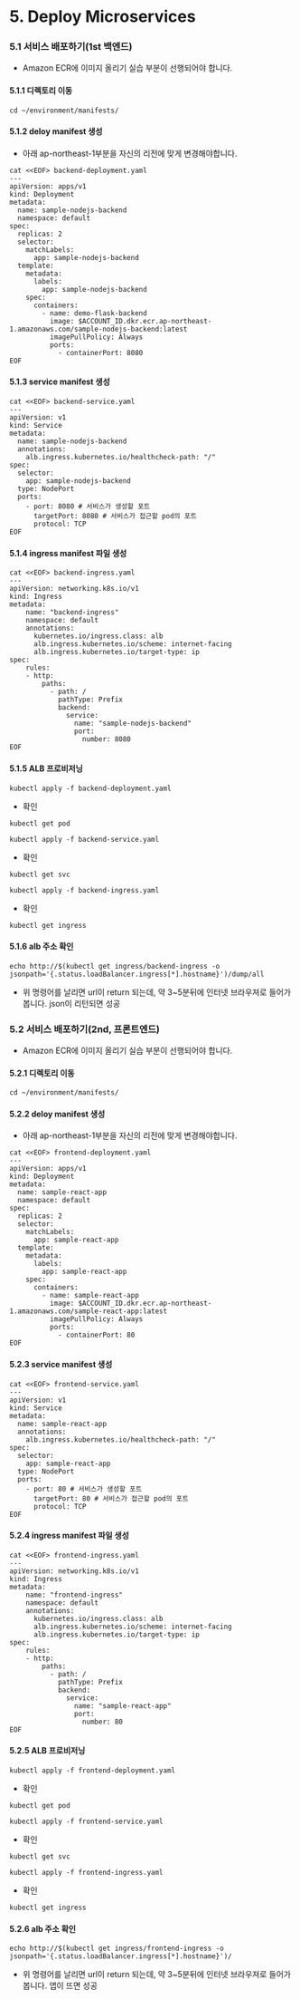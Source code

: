 # 5. Deploy Microservices

### 5.1 서비스 배포하기(1st 백엔드)
* Amazon ECR에 이미지 올리기 실습 부분이 선행되어야 합니다.

#### 5.1.1 디렉토리 이동
```
cd ~/environment/manifests/
```


#### 5.1.2 deloy manifest 생성	
- 아래 ap-northeast-1부분을 자신의 리전에 맞게 변경해야합니다.

```
cat <<EOF> backend-deployment.yaml
---
apiVersion: apps/v1
kind: Deployment
metadata:
  name: sample-nodejs-backend
  namespace: default
spec:
  replicas: 2
  selector:
    matchLabels:
      app: sample-nodejs-backend
  template:
    metadata:
      labels:
        app: sample-nodejs-backend
    spec:
      containers:
        - name: demo-flask-backend
          image: $ACCOUNT_ID.dkr.ecr.ap-northeast-1.amazonaws.com/sample-nodejs-backend:latest
          imagePullPolicy: Always
          ports:
            - containerPort: 8080
EOF
```


#### 5.1.3 service manifest 생성	

```
cat <<EOF> backend-service.yaml
---
apiVersion: v1
kind: Service
metadata:
  name: sample-nodejs-backend
  annotations:
    alb.ingress.kubernetes.io/healthcheck-path: "/"
spec:
  selector:
    app: sample-nodejs-backend
  type: NodePort
  ports:
    - port: 8080 # 서비스가 생성할 포트  
      targetPort: 8080 # 서비스가 접근할 pod의 포트
      protocol: TCP
EOF
```


#### 5.1.4 ingress manifest 파일 생성	

```
cat <<EOF> backend-ingress.yaml
---
apiVersion: networking.k8s.io/v1
kind: Ingress
metadata:
    name: "backend-ingress"
    namespace: default
    annotations:
      kubernetes.io/ingress.class: alb
      alb.ingress.kubernetes.io/scheme: internet-facing
      alb.ingress.kubernetes.io/target-type: ip
spec:
    rules:
    - http:
        paths:
          - path: /
            pathType: Prefix
            backend:
              service:
                name: "sample-nodejs-backend"
                port:
                  number: 8080
EOF
```




#### 5.1.5 ALB 프로비저닝	
```
kubectl apply -f backend-deployment.yaml
```

- 확인
```
kubectl get pod
```

```
kubectl apply -f backend-service.yaml
```
- 확인
```
kubectl get svc
```


```
kubectl apply -f backend-ingress.yaml
```
- 확인
```
kubectl get ingress
```


#### 5.1.6 alb 주소 확인	
```
echo http://$(kubectl get ingress/backend-ingress -o jsonpath='{.status.loadBalancer.ingress[*].hostname}')/dump/all
```

- 위 명령어를 날리면 url이 return 되는데, 약 3~5분뒤에 인터넷 브라우져로 들어가봅니다. json이 리턴되면 성공









### 5.2 서비스 배포하기(2nd, 프론트엔드)
* Amazon ECR에 이미지 올리기 실습 부분이 선행되어야 합니다.

#### 5.2.1 디렉토리 이동
```
cd ~/environment/manifests/
```


#### 5.2.2 deloy manifest 생성	
- 아래 ap-northeast-1부분을 자신의 리전에 맞게 변경해야합니다.

```
cat <<EOF> frontend-deployment.yaml
---
apiVersion: apps/v1
kind: Deployment
metadata:
  name: sample-react-app
  namespace: default
spec:
  replicas: 2
  selector:
    matchLabels:
      app: sample-react-app
  template:
    metadata:
      labels:
        app: sample-react-app
    spec:
      containers:
        - name: sample-react-app
          image: $ACCOUNT_ID.dkr.ecr.ap-northeast-1.amazonaws.com/sample-react-app:latest
          imagePullPolicy: Always
          ports:
            - containerPort: 80
EOF
```


#### 5.2.3 service manifest 생성	

```
cat <<EOF> frontend-service.yaml
---
apiVersion: v1
kind: Service
metadata:
  name: sample-react-app
  annotations:
    alb.ingress.kubernetes.io/healthcheck-path: "/"
spec:
  selector:
    app: sample-react-app
  type: NodePort
  ports:
    - port: 80 # 서비스가 생성할 포트  
      targetPort: 80 # 서비스가 접근할 pod의 포트
      protocol: TCP
EOF
```


#### 5.2.4 ingress manifest 파일 생성	

```
cat <<EOF> frontend-ingress.yaml
---
apiVersion: networking.k8s.io/v1
kind: Ingress
metadata:
    name: "frontend-ingress"
    namespace: default
    annotations:
      kubernetes.io/ingress.class: alb
      alb.ingress.kubernetes.io/scheme: internet-facing
      alb.ingress.kubernetes.io/target-type: ip
spec:
    rules:
    - http:
        paths:
          - path: /
            pathType: Prefix
            backend:
              service:
                name: "sample-react-app"
                port:
                  number: 80
EOF
```




#### 5.2.5 ALB 프로비저닝	
```
kubectl apply -f frontend-deployment.yaml
```

- 확인
```
kubectl get pod
```

```
kubectl apply -f frontend-service.yaml
```
- 확인
```
kubectl get svc
```


```
kubectl apply -f frontend-ingress.yaml
```
- 확인
```
kubectl get ingress
```


#### 5.2.6 alb 주소 확인	
```
echo http://$(kubectl get ingress/frontend-ingress -o jsonpath='{.status.loadBalancer.ingress[*].hostname}')/
```

- 위 명령어를 날리면 url이 return 되는데, 약 3~5분뒤에 인터넷 브라우져로 들어가봅니다. 앱이 뜨면 성공

